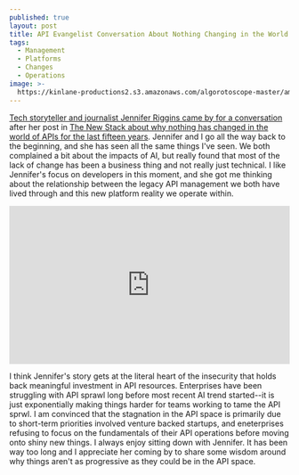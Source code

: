 ```yaml
---
published: true
layout: post
title: API Evangelist Conversation About Nothing Changing in the World of APIs With Jennifer Riggins
tags:
  - Management
  - Platforms
  - Changes
  - Operations
image: >-
  https://kinlane-productions2.s3.amazonaws.com/algorotoscope-master/american-dream-fundamental-old-small-town-buildings.jpeg
---
```

[Tech storyteller and journalist Jennifer Riggins came by for a conversation](https://conversations.apievangelist.com/store/2025-02-05-jennifer-riggins/) after her post in [The New Stack about why nothing has changed in the world of APIs for the last fifteen years](https://thenewstack.io/the-state-of-api-management-in-an-age-of-ai-insecurity/). Jennifer and I go all the way back to the beginning, and she has seen all the same things I've seen. We both complained a bit about the impacts of AI, but really found that most of the lack of change has been a business thing and not really just technical. I like Jennifer's focus on developers in this moment, and she got me thinking about the relationship between the legacy API management we both have lived through and this new platform reality we operate within.

<style>
  .youtube-video {
  aspect-ratio: 16 / 9;
  width: 100%;
}
</style>
<center><iframe class="youtube-video" src="https://www.youtube.com/embed/FEw481GjxOk?si=ltLsRAocYnZpsqjJ" title="YouTube video player" frameborder="0" allow="accelerometer; autoplay; clipboard-write; encrypted-media; gyroscope; picture-in-picture; web-share" referrerpolicy="strict-origin-when-cross-origin" allowfullscreen></iframe></center>


I think Jennifer's story gets at the literal heart of the insecurity that holds back meaningful investment in API resources. Enterprises have been struggling with API sprawl long before most recent AI trend started--it is just exponentially making things harder for teams working to tame the API sprwl. I am convinced that the stagnation in the API space is primarily due to short-term priorities involved venture backed startups, and eneterprises refusing to focus on the fundamentals of their API operations before moving onto shiny new things. I always enjoy sitting down with Jennifer. It has been way too long and I appreciate her coming by to share some wisdom around why things aren't as progressive as they could be in the API space.